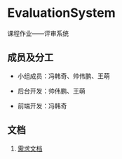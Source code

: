 # EvaluationSystem
课程作业——评审系统

## 成员及分工

* 小组成员：冯韩奇、帅伟鹏、王萌

* 后台开发：帅伟鹏、王萌

* 前端开发：冯韩奇

## 文档

1. [需求文档](项目文档/项目文档.md)
